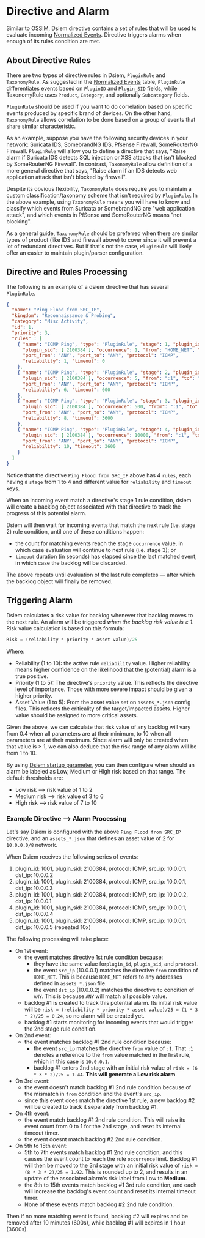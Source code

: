 # Directive and Alarm

Similar to [OSSIM](https://www.alienvault.com/products/ossim), Dsiem directive contains a set of rules that will be used to evaluate incoming [Normalized Events](./dsiem_plugin.md#normalized-event). Directive triggers alarms when enough of its rules condition are met.

## About Directive Rules

There are two types of directive rules in Dsiem, `PluginRule` and `TaxonomyRule`. As suggested in the [Normalized Events](./dsiem_plugin.md#normalized-event) table, `PluginRule` differentiates events based on `PluginID` and `Plugin_SID` fields, while TaxonomyRule uses `Product`, `Category`, and optionally `Subcategory` fields.

`PluginRule` should be used if you want to do correlation based on specific events produced by specific brand of devices. On the other hand, `TaxonomyRule` allows correlation to be done based on a group of events that share similar characteristic.

As an example, suppose you have the following security devices in your network: Suricata IDS, SomebrandNG IDS, Pfsense Firewall, SomeRouterNG Firewall. `PluginRule` will allow you to define a directive that says, "Raise alarm if Suricata IDS detects SQL injection or XSS attacks that isn't blocked by SomeRouterNG Firewall". In contrast, `TaxonomyRule` allow definition of a more general directive that says, "Raise alarm if an IDS detects web application attack that isn't blocked by firewall".

Despite its obvious flexibility, `TaxonomyRule` does require you to maintain a custom classification/taxonomy scheme that isn't required by `PluginRule`. In the above example, using `TaxonomyRule` means you will have to know and classify which events from Suricata or SomebrandNG are "web application attack", and which events in PfSense and SomeRouterNG means "not blocking".

As a general guide, `TaxonomyRule` should be preferred when there are similar types of product (like IDS and firewall above) to cover since it will prevent a lot of redundant directives. But if that's not the case, `PluginRule` will likely offer an easier to maintain plugin/parser configuration.

## Directive and Rules Processing

The following is an example of a dsiem directive that has several `PluginRule`.

```json
{
  "name": "Ping Flood from SRC_IP",
  "kingdom": "Reconnaissance & Probing",
  "category": "Misc Activity",
  "id": 1,
  "priority": 3,
  "rules" : [
    { "name": "ICMP Ping", "type": "PluginRule", "stage": 1, "plugin_id": 1001, 
      "plugin_sid": [ 2100384 ], "occurrence": 1, "from": "HOME_NET", "to": "ANY",
      "port_from": "ANY", "port_to": "ANY", "protocol": "ICMP", 
      "reliability": 1, "timeout": 0 
    },
    { "name": "ICMP Ping", "type": "PluginRule", "stage": 2, "plugin_id": 1001,
      "plugin_sid": [ 2100384 ], "occurrence": 5, "from": ":1", "to": "ANY",
      "port_from": "ANY", "port_to": "ANY", "protocol": "ICMP",
      "reliability": 6, "timeout": 600 
    },
    { "name": "ICMP Ping", "type": "PluginRule", "stage": 3, "plugin_id": 1001,
      "plugin_sid": [ 2100384 ], "occurrence": 500, "from": ":1", "to": "ANY", 
      "port_from": "ANY", "port_to": "ANY", "protocol": "ICMP", 
      "reliability": 8, "timeout": 3600
    },
    { "name": "ICMP Ping", "type": "PluginRule", "stage": 4, "plugin_id": 1001,
      "plugin_sid": [ 2100384 ], "occurrence": 10000, "from": ":1", "to": "ANY", 
      "port_from": "ANY", "port_to": "ANY", "protocol": "ICMP", 
      "reliability": 10, "timeout": 3600
    }
  ]
}
```
Notice that the directive `Ping Flood from SRC_IP` above has 4 `rules`, each having a `stage` from 1 to 4 and different value for `reliability` and `timeout` keys.

When an incoming event match a directive's stage 1 rule condition, dsiem will create a backlog object associated with that directive to track the progress of this potential alarm.

Dsiem will then wait for incoming events that match the next rule (i.e. stage 2) rule condition, until one of these conditions happen:
- the count for matching events reach the stage `occurrence` value, in which case evaluation will continue to next rule (i.e. stage 3); or
- `timeout` duration (in seconds) has elapsed since the last matched event, in which case the backlog will be discarded.

The above repeats until evaluation of the last rule completes — after which the backlog object will finally be removed.

## Triggering Alarm

Dsiem calculates a risk value for backlog whenever that backlog moves to the next rule. An alarm will be triggered *when the backlog risk value is ≥ 1*. Risk value calculation is based on this formula:

```go
Risk = (reliability * priority * asset value)/25
```

Where: 
- Reliability (1 to 10): the active rule `reliability` value. Higher reliability means higher confidence on the likelihood that the (potential) alarm is a true positive.
- Priority (1 to 5): The directive's `priority` value. This reflects the directive level of importance. Those with more severe impact should be given a higher priority.
- Asset Value (1 to 5): From the asset value set on `assets_*.json` config files. This reflects the criticality of the target/impacted assets. Higher value should be assigned to more critical assets. 

Given the above, we can calculate that risk value of any backlog will vary from 0.4 when all parameters are at their minimum, to 10 when all parameters are at their maximum. Since alarm will only be created when that value is ≥ 1, we can also deduce that the risk range of any alarm will be from 1 to 10.

By using [Dsiem startup parameter](commands.md#dsiem-command-flags), you can then configure when should an alarm be labeled as Low, Medium or High risk based on that range. The default thresholds are:
- Low risk ⟶ risk value of 1 to 2
- Medium risk ⟶ risk value of 3 to 6
- High risk ⟶ risk value of 7 to 10 

### Example Directive ⟶ Alarm Processing

Let's say Dsiem is configured with the above `Ping Flood from SRC_IP` directive, and an `assets_*.json` that defines an asset value of 2 for `10.0.0.0/8` network.

When Dsiem receives the following series of events:
1. plugin_id: 1001, plugin_sid: 2100384, protocol: ICMP, src_ip: 10.0.0.1, dst_ip: 10.0.0.2
1. plugin_id: 1001, plugin_sid: 2100384, protocol: ICMP, src_ip: 10.0.0.1, dst_ip: 10.0.0.3
1. plugin_id: 1001, plugin_sid: 2100384, protocol: ICMP, src_ip: 10.0.0.2, dst_ip: 10.0.0.1
1. plugin_id: 1001, plugin_sid: 2100384, protocol: ICMP, src_ip: 10.0.0.1, dst_ip: 10.0.0.4
1. plugin_id: 1001, plugin_sid: 2100384, protocol: ICMP, src_ip: 10.0.0.1, dst_ip: 10.0.0.5 (repeated 10x)

The following processing will take place:

* On 1st event:
  * the event matches directive 1st rule condition because:
    * they have the same value for`plugin_id`, `plugin_sid`, and `protocol`.
    * the event `src_ip` (10.0.0.1) matches the directive `from` condition of `HOME_NET`. This is because `HOME_NET` refers to any addresses defined in `assets_*.json` file.
    * the event `dst_ip` (10.0.0.2) matches the directive `to` condition of `ANY`. This is because `ANY` will match all possible value.
  * backlog #1 is created to track this potential alarm. Its initial risk value will be `risk = (reliability * priority * asset value)/25 = (1 * 3 * 2)/25 = 0.24`, so no alarm will be created yet.
  * backlog #1 starts monitoring for incoming events that would trigger the 2nd stage rule condition.
* On 2nd event:  
  * the event matches backlog #1 2nd rule condition because:
    * the event `src_ip` matches the directive `from` value of `:1`. That `:1` denotes a reference to the `from` value matched in the first rule, which in this case is `10.0.0.1`.
    * backlog #1 enters 2nd stage with an initial risk value of `risk = (6 * 3 * 2)/25 = 1.44`. **This will generate a Low risk alarm**.
* On 3rd event:
  * the event doesn't match backlog #1 2nd rule condition because of the mismatch in `from` condition and the event's `src_ip`.
  * since this event does match the directive 1st rule, a new backlog #2 will be created to track it separately from backlog #1.
* On 4th event:
  * the event match backlog #1 2nd rule condition. This will raise its event count from 0 to 1 for the 2nd stage, and reset its internal timeout timer.
  * the event doesnt match backlog #2 2nd rule condition.
* On 5th to 15th event:
  * 5th to 7th events match backlog #1 2nd rule condition, and this causes the event count to reach the rule `occurrence` limit. Backlog #1 will then be moved to the 3rd stage with an initial risk value of `risk = (8 * 3 * 2)/25 = 1.92`. This is rounded up to 2, and results in an update of the associated alarm's risk label from Low to **Medium**.
  * the 8th to 15th events match backlog #1 3rd rule condition, and each will  increase the backlog's event count and reset its internal timeout timer.
  * None of these events match backlog #2 2nd rule condition.

Then if no more matching event is found, backlog #2 will expires and be removed after 10 minutes (600s), while backlog #1 will expires in 1 hour (3600s).
